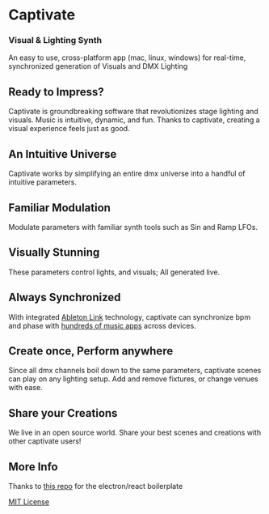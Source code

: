 # Captivate
### Visual & Lighting Synth
An easy to use, cross-platform app (mac, linux, windows) for real-time, synchronized generation of Visuals and DMX Lighting

## Ready to Impress?
Captivate is groundbreaking software that revolutionizes stage lighting and visuals. Music is intuitive, dynamic, and fun. Thanks to captivate, creating a visual experience feels just as good.
## An Intuitive Universe
Captivate works by simplifying an entire dmx universe into a handful of intuitive parameters.
## Familiar Modulation
Modulate parameters with familiar synth tools such as Sin and Ramp LFOs.
## Visually Stunning
These parameters control lights, and visuals; All generated live.
## Always Synchronized
With integrated [Ableton Link](https://www.ableton.com/en/link/) technology, captivate can synchronize bpm and phase with [hundreds of music apps](https://www.ableton.com/en/link/products/) across devices. 
## Create once, Perform anywhere
Since all dmx channels boil down to the same parameters, captivate scenes can play on any lighting setup. Add and remove fixtures, or change venues with ease.
## Share your Creations
We live in an open source world. Share your best scenes and creations with other captivate users!
## More Info
Thanks to [this repo](https://github.com/diego3g/electron-typescript-react) for the electron/react boilerplate

[MIT License](https://github.com/spensbot/Captivate2/blob/master/LICENSE)



